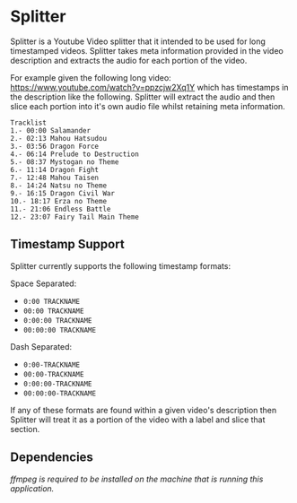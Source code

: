 # Splitter

Splitter is a Youtube Video splitter that it intended to be used for long timestamped videos. Splitter takes meta information provided in the video description and extracts the audio for each portion of the video.

For example given the following long video: https://www.youtube.com/watch?v=ppzcjw2Xq1Y which has timestamps in the description like the following. Splitter will extract the audio and then slice each portion into it's own audio file whilst retaining meta information.

```
Tracklist
1.- 00:00 Salamander
2.- 02:13 Mahou Hatsudou
3.- 03:56 Dragon Force
4.- 06:14 Prelude to Destruction
5.- 08:37 Mystogan no Theme
6.- 11:14 Dragon Fight
7.- 12:48 Mahou Taisen
8.- 14:24 Natsu no Theme
9.- 16:15 Dragon Civil War
10.- 18:17 Erza no Theme
11.- 21:06 Endless Battle
12.- 23:07 Fairy Tail Main Theme
```
## Timestamp Support

Splitter currently supports the following timestamp formats:

Space Separated:
- `0:00 TRACKNAME`
- `00:00 TRACKNAME`
- `0:00:00 TRACKNAME`
- `00:00:00 TRACKNAME`

Dash Separated:
- `0:00-TRACKNAME`
- `00:00-TRACKNAME`
- `0:00:00-TRACKNAME`
- `00:00:00-TRACKNAME`

If any of these formats are found within a given video's description then Splitter will treat it as a portion of the video with a label and slice that section.

## Dependencies

*ffmpeg is required to be installed on the machine that is running this application.*